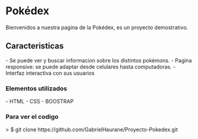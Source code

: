 

 <h1> Pokédex </h1>
<p>
Bienvenidos a nuestra pagina de la Pokédex, es un proyecto demostrativo.
</p>
<h2> Caracteristicas </h2>
- Se puede ver y buscar informacion sobre los distintos pokémons.
- Pagina responsive: se puede adaptar desde celulares hasta computadoras.
- Interfaz interactiva con sus usuarios
<h3>Elementos utilizados</h3> 
- HTML 
- CSS 
- BOOSTRAP
<h3>Para ver el codigo</h3> 
> $ git clone https://github.com/GabrielHaurane/Proyecto-Pokedex.git




[def]: /img/pokeball.png
